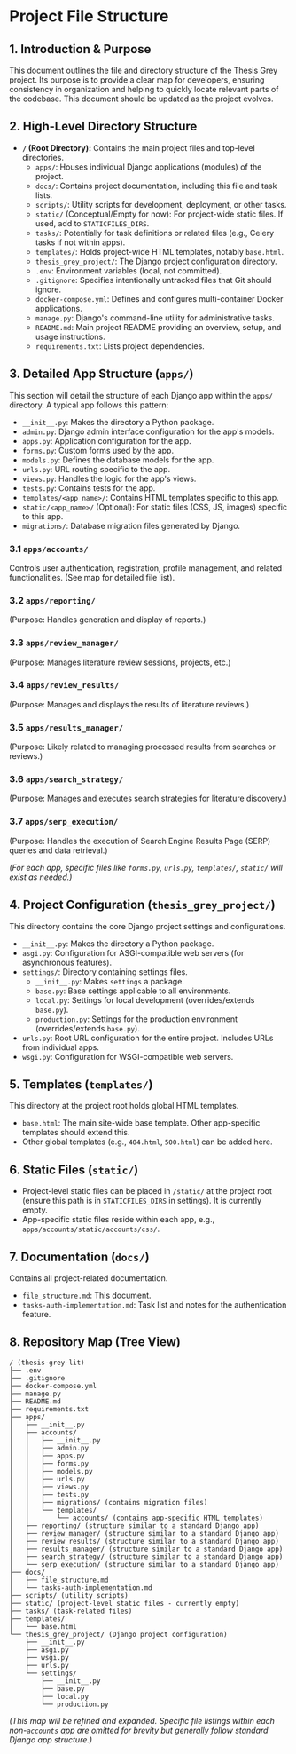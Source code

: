 # Project File Structure

## 1. Introduction & Purpose

This document outlines the file and directory structure of the Thesis Grey project. Its purpose is to provide a clear map for developers, ensuring consistency in organization and helping to quickly locate relevant parts of the codebase. This document should be updated as the project evolves.

## 2. High-Level Directory Structure

- **`/` (Root Directory):** Contains the main project files and top-level directories.
  - `apps/`: Houses individual Django applications (modules) of the project.
  - `docs/`: Contains project documentation, including this file and task lists.
  - `scripts/`: Utility scripts for development, deployment, or other tasks.
  - `static/` (Conceptual/Empty for now): For project-wide static files. If used, add to `STATICFILES_DIRS`.
  - `tasks/`: Potentially for task definitions or related files (e.g., Celery tasks if not within apps).
  - `templates/`: Holds project-wide HTML templates, notably `base.html`.
  - `thesis_grey_project/`: The Django project configuration directory.
  - `.env`: Environment variables (local, not committed).
  - `.gitignore`: Specifies intentionally untracked files that Git should ignore.
  - `docker-compose.yml`: Defines and configures multi-container Docker applications.
  - `manage.py`: Django's command-line utility for administrative tasks.
  - `README.md`: Main project README providing an overview, setup, and usage instructions.
  - `requirements.txt`: Lists project dependencies.

## 3. Detailed App Structure (`apps/`)

This section will detail the structure of each Django app within the `apps/` directory. A typical app follows this pattern:

- `__init__.py`: Makes the directory a Python package.
- `admin.py`: Django admin interface configuration for the app's models.
- `apps.py`: Application configuration for the app.
- `forms.py`: Custom forms used by the app.
- `models.py`: Defines the database models for the app.
- `urls.py`: URL routing specific to the app.
- `views.py`: Handles the logic for the app's views.
- `tests.py`: Contains tests for the app.
- `templates/<app_name>/`: Contains HTML templates specific to this app.
- `static/<app_name>/` (Optional): For static files (CSS, JS, images) specific to this app.
- `migrations/`: Database migration files generated by Django.

### 3.1 `apps/accounts/`

Controls user authentication, registration, profile management, and related functionalities. (See map for detailed file list).

### 3.2 `apps/reporting/`

(Purpose: Handles generation and display of reports.)

### 3.3 `apps/review_manager/`

(Purpose: Manages literature review sessions, projects, etc.)

### 3.4 `apps/review_results/`

(Purpose: Manages and displays the results of literature reviews.)

### 3.5 `apps/results_manager/`

(Purpose: Likely related to managing processed results from searches or reviews.)

### 3.6 `apps/search_strategy/`

(Purpose: Manages and executes search strategies for literature discovery.)

### 3.7 `apps/serp_execution/`

(Purpose: Handles the execution of Search Engine Results Page (SERP) queries and data retrieval.)

*(For each app, specific files like `forms.py`, `urls.py`, `templates/`, `static/` will exist as needed.)*

## 4. Project Configuration (`thesis_grey_project/`)

This directory contains the core Django project settings and configurations.

- `__init__.py`: Makes the directory a Python package.
- `asgi.py`: Configuration for ASGI-compatible web servers (for asynchronous features).
- `settings/`: Directory containing settings files.
  - `__init__.py`: Makes `settings` a package.
  - `base.py`: Base settings applicable to all environments.
  - `local.py`: Settings for local development (overrides/extends `base.py`).
  - `production.py`: Settings for the production environment (overrides/extends `base.py`).
- `urls.py`: Root URL configuration for the entire project. Includes URLs from individual apps.
- `wsgi.py`: Configuration for WSGI-compatible web servers.

## 5. Templates (`templates/`)

This directory at the project root holds global HTML templates.

- `base.html`: The main site-wide base template. Other app-specific templates should extend this.
- Other global templates (e.g., `404.html`, `500.html`) can be added here.

## 6. Static Files (`static/`)

- Project-level static files can be placed in `/static/` at the project root (ensure this path is in `STATICFILES_DIRS` in settings). It is currently empty.
- App-specific static files reside within each app, e.g., `apps/accounts/static/accounts/css/`.

## 7. Documentation (`docs/`)

Contains all project-related documentation.

- `file_structure.md`: This document.
- `tasks-auth-implementation.md`: Task list and notes for the authentication feature.

## 8. Repository Map (Tree View)

```
/ (thesis-grey-lit)
├── .env
├── .gitignore
├── docker-compose.yml
├── manage.py
├── README.md
├── requirements.txt
├── apps/
│   ├── __init__.py
│   ├── accounts/
│   │   ├── __init__.py
│   │   ├── admin.py
│   │   ├── apps.py
│   │   ├── forms.py
│   │   ├── models.py
│   │   ├── urls.py
│   │   ├── views.py
│   │   ├── tests.py
│   │   ├── migrations/ (contains migration files)
│   │   └── templates/
│   │       └── accounts/ (contains app-specific HTML templates)
│   ├── reporting/ (structure similar to a standard Django app)
│   ├── review_manager/ (structure similar to a standard Django app)
│   ├── review_results/ (structure similar to a standard Django app)
│   ├── results_manager/ (structure similar to a standard Django app)
│   ├── search_strategy/ (structure similar to a standard Django app)
│   └── serp_execution/ (structure similar to a standard Django app)
├── docs/
│   ├── file_structure.md
│   └── tasks-auth-implementation.md
├── scripts/ (utility scripts)
├── static/ (project-level static files - currently empty)
├── tasks/ (task-related files)
├── templates/
│   └── base.html
└── thesis_grey_project/ (Django project configuration)
    ├── __init__.py
    ├── asgi.py
    ├── wsgi.py
    ├── urls.py
    └── settings/
        ├── __init__.py
        ├── base.py
        ├── local.py
        └── production.py
```

*(This map will be refined and expanded. Specific file listings within each non-`accounts` app are omitted for brevity but generally follow standard Django app structure.)* 